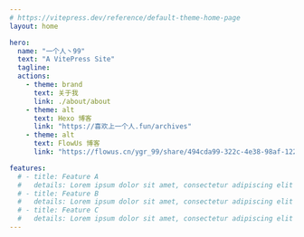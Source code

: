 ```yaml
---
# https://vitepress.dev/reference/default-theme-home-page
layout: home

hero:
  name: "一个人丶99"
  text: "A VitePress Site"
  tagline:
  actions:
    - theme: brand
      text: 关于我
      link: ./about/about
    - theme: alt
      text: Hexo 博客
      link: "https://喜欢上一个人.fun/archives"
    - theme: alt
      text: FlowUs 博客
      link: "https://flowus.cn/ygr_99/share/494cda99-322c-4e38-98af-122f02ce016f"

features:
  # - title: Feature A
  #   details: Lorem ipsum dolor sit amet, consectetur adipiscing elit
  # - title: Feature B
  #   details: Lorem ipsum dolor sit amet, consectetur adipiscing elit
  # - title: Feature C
  #   details: Lorem ipsum dolor sit amet, consectetur adipiscing elit
---
```

